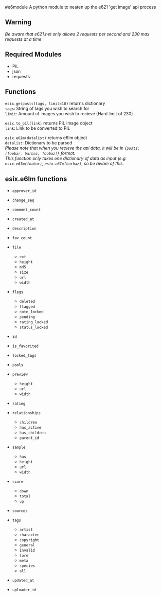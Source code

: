 #e6module
A python module to neaten up the e621 'get image' api process 

## Warning
*Be aware that e621.net only allows 2 requests per second and 230 max requests at a time*

## Required Modules
- PIL
- json
- requests

## Functions

`esix.getposts(tags, limit=10)` returns dictionary  
`tags`: String of tags you wish to search for  
`limit`: Amount of images you wish to recieve (Hard limit of 230)  

`esix.to_pil(link)` returns PIL Image object  
`link`: Link to be converted to PIL  

`esix.e6Im(datalist)` returns e6Im object  
`datalist`: Dictionary to be parsed  
*Please note that when you recieve the api data, it will be in `{posts: [foobar, barbaz, foobaz]}` format.*  
*This function only takes one dictionary of data as input (e.g. `esix.e6Im(foobar)`, `esix.e6Im(barbaz)`, so be aware of this.*  

## esix.e6Im functions

- `approver_id`
- `change_seq`
- `comment_count`
- `created_at`
- `description`
- `fav_count`
  
- `file`
  - `ext`
  - `height`
  - `md5`
  - `size`
  - `url`
  - `width`
  
- `flags`
  - `deleted`
  - `flagged`
  - `note_locked`
  - `pending`
  - `rating_locked`
  - `status_locked`
  
- `id`
- `is_favorited`
- `locked_tags`
- `pools`
  
- `preview`
  - `height`
  - `url`
  - `width`

- `rating`
  
- `relationships`
  - `children`
  - `has_active`
  - `has_children`
  - `parent_id`
  
- `sample`
  - `has`
  - `height`
  - `url`
  - `width`
  
- `score`
  - `down`
  - `total`
  - `up`
  
- `sources`

- `tags`
  - `artist`
  - `character`
  - `copyright`
  - `general`
  - `invalid`
  - `lore`
  - `meta`
  - `species`
  - `all`
    
- `updated_at`
- `uploader_id`
